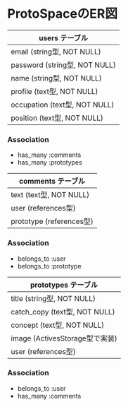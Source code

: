# ProtoSpaceのER図



| users テーブル                  |  
| ---                            |  
| email (string型, NOT NULL)     |  
| password (string型, NOT NULL)  |  
| name (string型, NOT NULL)      |  
| profile (text型, NOT NULL)     |  
| occupation (text型, NOT NULL)  |  
| position (text型, NOT NULL)    |  

### Association

- has_many :comments
- has_many :prototypes


| comments テーブル               |  
| ---                            |  
| text (text型, NOT NULL)        |  
| user (references型)            |  
| prototype (references型)       |  

### Association

- belongs_to :user
- belongs_to :prototype


| prototypes テーブル             |  
| ---                            |  
| title (string型, NOT NULL)     |  
| catch_copy (text型, NOT NULL)  |  
| concept (text型, NOT NULL)     |  
| image (ActivesStorage型で実装)  |  
| user (references型)            |  

### Association

- belongs_to :user
- has_many :comments